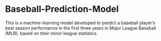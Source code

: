 # Baseball-Prediction-Model
This is a machine-learning model developed to predict a baseball player’s best season performance in the first three years in Major League Baseball (MLB), based on their minor league statistics.
